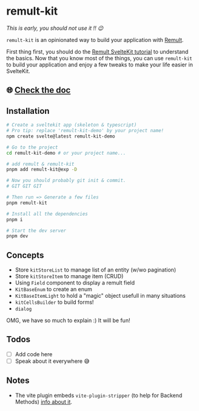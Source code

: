 # remult-kit

_This is early, you should not use it !! 😉_

`remult-kit` is an opinionated way to build your application with
[Remult](https://remult.github.io/remult/).

First thing first, you should do the
[Remult SvelteKit tutorial](https://remult.dev/tutorials/sveltekit/) to understand the basics. Now
that you know most of the things, you can use `remult-kit` to build your application and enjoy a few
tweaks to make your life easier in SvelteKit.

## 🌐 [Check the doc](https://remult-kit-static.onrender.com/)

## Installation

```bash
# Create a sveltekit app (skeleton & typescript)
# Pro tip: replace 'remult-kit-demo' by your project name!
npm create svelte@latest remult-kit-demo

# Go to the project
cd remult-kit-demo # or your project name...

# add remult & remult-kit
pnpm add remult-kit@exp -D

# Now you should probably git init & commit.
# GIT GIT GIT

# Then run => Generate a few files
pnpm remult-kit

# Install all the dependencies
pnpm i

# Start the dev server
pnpm dev
```

## Concepts

- Store `kitStoreList` to manage list of an entity (w/wo pagination)
- Store `kitStoreItem` to manage item (CRUD)
- Using `Field` component to display a remult field
- `KitBaseEnum` to create an enum
- `KitBaseItemLight` to hold a "magic" object usefull in many situations
- `kitCellsBuilder` to build forms!
- `dialog`

OMG, we have so much to explain :) It will be fun!

## Todos

- [ ] Add code here
- [ ] Speak about it everywhere 😅

## Notes

- The vite plugin embeds `vite-plugin-stripper` (to help for Backend Methods)
  [info about it](https://remult.dev/docs/using-server-only-packages.html).
